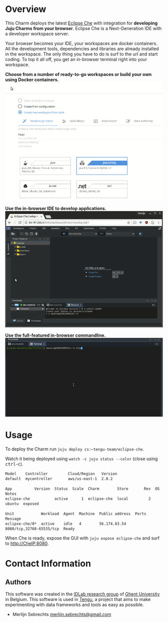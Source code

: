 # Overview

This Charm deploys the latest [Eclipse Che](http://www.eclipse.org/che/) with integration for **developing Juju Charms from your browser**. Eclipse Che is a Next-Generation IDE with a developer workspace server.

Your browser becomes your IDE, your workspaces are docker containers. All the development tools, dependencies and libraries are already installed in the workspace. The only thing you have to do is surf to the url and start coding. To top it all off, you get an in-browser terminal right into your workspace.

**Choose from a number of ready-to-go workspaces or build your own using Docker containers.**
![Choose your stack view ](https://raw.githubusercontent.com/IBCNServices/layer-eclipse-che/master/files/create-workspace.gif)

**Use the in-browser IDE to develop applications.**
![IDE ](https://raw.githubusercontent.com/IBCNServices/layer-eclipse-che/master/files/create-project.gif)

**Use the full-featured in-browser commandline.**
![console view  ](https://raw.githubusercontent.com/IBCNServices/layer-eclipse-che/master/files/browser-commandline.gif)

# Usage

To deploy the Charm run `juju deploy cs:~tengu-team/eclipse-che`.

Watch it being deployed using `watch -c juju status --color` (close using <kbd>ctrl</kbd>-<kbd>c</kbd>).

```
Model    Controller         Cloud/Region   Version
default  mycontroller       aws/us-east-1  2.0.2

App          Version  Status  Scale  Charm        Store       Rev  OS      Notes
eclipse-che           active      1  eclipse-che  local         2  ubuntu  exposed

Unit            Workload  Agent  Machine  Public address  Ports                     Message
eclipse-che/0*  active    idle   4        56.174.83.54    8080/tcp,32768-65535/tcp  Ready

```

When Che is ready, expose the GUI with `juju expose eclipse-che` and surf to [http://CheIP:8080]().

# Contact Information

## Authors

This software was created in the [IDLab research group](https://www.ugent.be/ea/idlab) of [Ghent University](https://www.ugent.be) in Belgium. This software is used in [Tengu](https://tengu.io), a project that aims to make experimenting with data frameworks and tools as easy as possible.

 - Merlijn Sebrechts <merlijn.sebrechts@gmail.com>
